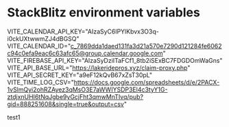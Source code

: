 # StackBlitz environment variables

VITE_CALENDAR_API_KEY="AIzaSyC6lPYlKbvx3O3q-i0ckUXtwwmZJ4dBGSQ"
VITE_CALENDAR_ID="c_7869dda1daed131fa3d21a570e7290d121284fe6062c94c0efa9eac6c63afc65@group.calendar.google.com"
VITE_FIREBASE_API_KEY="AIzaSyDziITaFCf1_8tb2iSExBC7FDGDOmWaGns"
VITE_API_BASE_URL="https://lakeridepros.xyz/claim-proxy.php"
VITE_API_SECRET_KEY="a9eF12kQvB67xZsT30pL"
VITE_TIME_LOG_CSV="https://docs.google.com/spreadsheets/d/e/2PACX-1vSlmQyi2ohRZAyez3qMsO3E7aWWIYSDP3El4c3tyY1G-ztdjxnUHI6tNqJgbe9yGcjFht3qmwMnTIvq/pub?gid=888251608&single=true&output=csv"

test1
